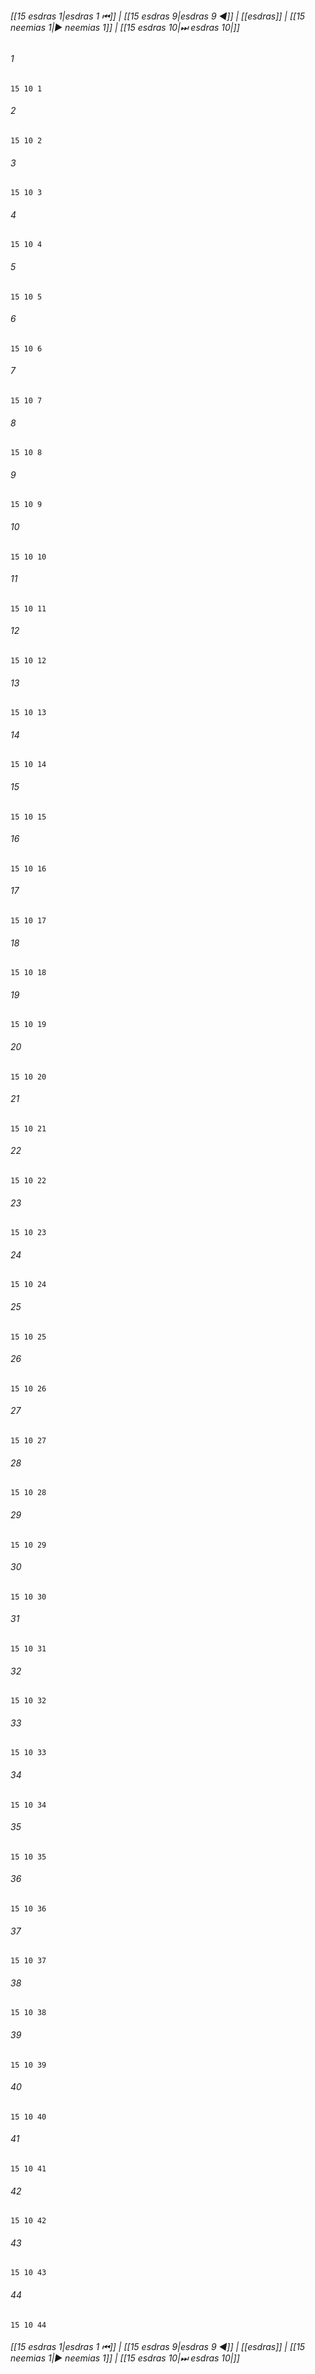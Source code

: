 
###### [[15 еsdras 1|еsdras 1 ⏮]] | [[15 еsdras 9|еsdras 9 ◀]] | [[еsdras]] | [[15 neemias 1|▶ neemias 1]] | [[15 еsdras 10|⏭ еsdras 10|]]

###### 1
``` verse
15 10 1 
```
###### 2
``` verse
15 10 2 
```
###### 3
``` verse
15 10 3 
```
###### 4
``` verse
15 10 4 
```
###### 5
``` verse
15 10 5 
```
###### 6
``` verse
15 10 6 
```
###### 7
``` verse
15 10 7 
```
###### 8
``` verse
15 10 8 
```
###### 9
``` verse
15 10 9 
```
###### 10
``` verse
15 10 10 
```
###### 11
``` verse
15 10 11 
```
###### 12
``` verse
15 10 12 
```
###### 13
``` verse
15 10 13 
```
###### 14
``` verse
15 10 14 
```
###### 15
``` verse
15 10 15 
```
###### 16
``` verse
15 10 16 
```
###### 17
``` verse
15 10 17 
```
###### 18
``` verse
15 10 18 
```
###### 19
``` verse
15 10 19 
```
###### 20
``` verse
15 10 20 
```
###### 21
``` verse
15 10 21 
```
###### 22
``` verse
15 10 22 
```
###### 23
``` verse
15 10 23 
```
###### 24
``` verse
15 10 24 
```
###### 25
``` verse
15 10 25 
```
###### 26
``` verse
15 10 26 
```
###### 27
``` verse
15 10 27 
```
###### 28
``` verse
15 10 28 
```
###### 29
``` verse
15 10 29 
```
###### 30
``` verse
15 10 30 
```
###### 31
``` verse
15 10 31 
```
###### 32
``` verse
15 10 32 
```
###### 33
``` verse
15 10 33 
```
###### 34
``` verse
15 10 34 
```
###### 35
``` verse
15 10 35 
```
###### 36
``` verse
15 10 36 
```
###### 37
``` verse
15 10 37 
```
###### 38
``` verse
15 10 38 
```
###### 39
``` verse
15 10 39 
```
###### 40
``` verse
15 10 40 
```
###### 41
``` verse
15 10 41 
```
###### 42
``` verse
15 10 42 
```
###### 43
``` verse
15 10 43 
```
###### 44
``` verse
15 10 44 
```

###### [[15 еsdras 1|еsdras 1 ⏮]] | [[15 еsdras 9|еsdras 9 ◀]] | [[еsdras]] | [[15 neemias 1|▶ neemias 1]] | [[15 еsdras 10|⏭ еsdras 10|]]

